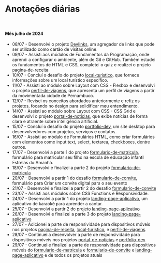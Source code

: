 # Anotações diárias

<br>

#### Mês julho de 2024

- 08/07 - Desenvolvi o projeto [Devlinks](https://github.com/joao-siilva/devlinks), um agregador de links que pode ser utilizado como cartão de visitas online.
- 09/07 - Assisti aos módulos de Fundamentos da Programação, onde aprendi a configurar o ambiente, além de Git e GitHub. Também estudei os fundamentos de HTML e CSS, completei o quiz e realizei o projeto [pagina-de-receita](https://github.com/joao-siilva/pagina-de-receita)
- 10/07 - Concluí o desafio do projeto [local-turistico](https://github.com/joao-siilva/local-turistico), que fornece informações sobre um local turístico específico.
- 11/07 - Assisti ao módulo sobre Layout com CSS - Flexbox e desenvolvi o projeto [perfil-de-viagens](https://github.com/joao-siilva/perfil-de-viagens), que apresenta um perfil de viagens a partir da movimentada cidade de Pernambuco.
- 12/07 - Revisei os conceitos abordados anteriormente e refiz os projetos, focando no design para solidificar meu entendimento.
- 14/07 - Assisti ao módulo sobre Layout com CSS - CSS Grid e desenvolvi o projeto [portal-de-noticias](https://github.com/joao-siilva/portal-de-noticias), que exibe notícias de forma clara e atraente sobre inteligência artificial.
- 15/07 - Concluí o desafio do projeto [portfolio-dev](https://github.com/joao-siilva/portfolio-dev), um site desktop para desenvolvedores com projetos, serviços e contatos.
- 16/07 - Assisti ao módulo de Formulários HTML, como criar formulários com elementos como input text, select, textarea, checkboxes, dentre outros.
- 17/07 - Desenvolvi a parte 1 do projeto [formulario-de-matricula](https://github.com/joao-siilva/formulario-de-matricula), formulário para matricular seu filho na escola de educação infantil Estrelas do Amanhã.
- 18/07 - Desenvolvi e finalizei a parte 2 do projeto [formulario-de-matricula](https://github.com/joao-siilva/formulario-de-matricula)
- 20/07 - Desenvolvi a partir 1 do desafio [formulario-de-convite](https://github.com/joao-siilva/formulario-de-convite), formulário para Criar um convite digital para o seu evento
- 21/07 - Desenvolvi e finalizei a partir 2 do desafio [formulario-de-convite](https://github.com/joao-siilva/formulario-de-convite)
- 23/07 - Assisti aos módulos sobre CSS Functions e Responsividade.
- 24/07 - Desenvolvi a partir 1 do projeto [landing-page-aplicativo](https://github.com/joao-siilva/landing-page-aplicativo), um aplicativo de karaokê para aprender a cantar.
- 25/07 - Desenvolvi a partir 2 do projeto [landing-page-aplicativo](https://github.com/joao-siilva/landing-page-aplicativo)
- 26/07 - Desenvolvi e finalizei a parte 3 do projeto [landing-page-aplicativo](https://github.com/joao-siilva/landing-page-aplicativo)
- 27/07 - Adicionei a parte de responsividade para dispositivos móveis nos projetos [pagina-de-receita](https://github.com/joao-siilva/pagina-de-receita), [local-turistico](https://github.com/joao-siilva/local-turistico), e [perfil-de-viagens](https://github.com/joao-siilva/perfil-de-viagens).
- 28/07 - Continuei a desenvolver a parte de responsividade para dispositivos móveis nos projetos [portal-de-noticias](https://github.com/joao-siilva/portal-de-noticias) e [portfolio-dev](https://github.com/joao-siilva/portfolio-dev)
- 29/07 - Continuei e finalizei a parte de responsividade para dispositivos móveis do [formulario-de-matricula](https://github.com/joao-siilva/formulario-de-matricula) e [formulario-de-convite](https://github.com/joao-siilva/formulario-de-convite) e [landing-page-aplicativo](https://github.com/joao-siilva/landing-page-aplicativo) e de todos os projetos atuais
